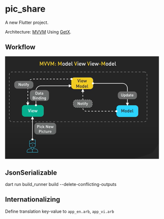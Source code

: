 # pic_share

A new Flutter project.

Architecture: [MVVM](https://www.dhiwise.com/post/architecting-flutter-apps-using-the-mvvm-pattern) Using [GetX](https://github.com/jonataslaw/getx).

## Workflow
![alt text](/assets/images/mvvm_architecture.png?raw=true)


## JsonSerializable
dart run build_runner build --delete-conflicting-outputs


## Internationalizing
Define translation key-value to `app_en.arb`, `app_vi.arb`



